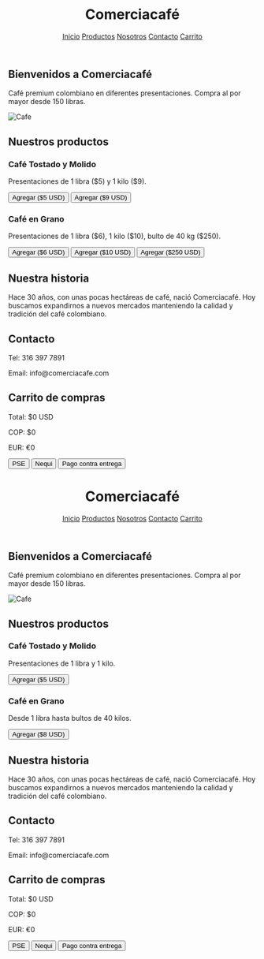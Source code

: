 <!DOCTYPE html>
<html lang="es">
<head>
  <meta charset="UTF-8" />
  <meta name="viewport" content="width=device-width, initial-scale=1.0" />
  <title>Comerciacafé</title>
  <script src="https://cdn.tailwindcss.com"></script>
  <script src="https://cdnjs.cloudflare.com/ajax/libs/axios/1.5.1/axios.min.js"></script>
</head>
<body class="bg-white text-gray-900">
  <!-- Header -->
  <header class="bg-[#5C4033] p-4 text-white flex justify-between items-center">
    <h1 class="text-2xl font-bold">Comerciacafé</h1>
    <nav class="space-x-4">
      <a href="#inicio" class="hover:underline">Inicio</a>
      <a href="#productos" class="hover:underline">Productos</a>
      <a href="#nosotros" class="hover:underline">Nosotros</a>
      <a href="#contacto" class="hover:underline">Contacto</a>
      <a href="#carrito" class="hover:underline">Carrito</a>
    </nav>
  </header>

  <!-- Inicio -->
  <section id="inicio" class="p-8 bg-gray-100">
    <h2 class="text-3xl font-bold mb-4">Bienvenidos a Comerciacafé</h2>
    <p class="mb-4">Café premium colombiano en diferentes presentaciones. Compra al por mayor desde 150 libras.</p>
    <img src="https://images.unsplash.com/photo-1511920170033-f8396924c348" alt="Cafe" class="w-full max-h-96 object-cover rounded-lg">
  </section>

  <!-- Productos -->
  <section id="productos" class="p-8">
    <h2 class="text-2xl font-semibold mb-6">Nuestros productos</h2>
    <div class="grid grid-cols-1 md:grid-cols-3 gap-6">
      <div class="border p-4 rounded shadow">
        <h3 class="font-bold text-lg">Café Tostado y Molido</h3>
        <p>Presentaciones de 1 libra ($5) y 1 kilo ($9).</p>
        <button onclick="agregarCarrito('Café Tostado y Molido - 1 libra', 5)" class="bg-[#5C4033] text-white px-4 py-2 mt-2 rounded">Agregar ($5 USD)</button>
        <button onclick="agregarCarrito('Café Tostado y Molido - 1 kilo', 9)" class="bg-[#5C4033] text-white px-4 py-2 mt-2 rounded">Agregar ($9 USD)</button>
      </div>
      <div class="border p-4 rounded shadow">
        <h3 class="font-bold text-lg">Café en Grano</h3>
        <p>Presentaciones de 1 libra ($6), 1 kilo ($10), bulto de 40 kg ($250).</p>
        <button onclick="agregarCarrito('Café en Grano - 1 libra', 6)" class="bg-[#5C4033] text-white px-4 py-2 mt-2 rounded">Agregar ($6 USD)</button>
        <button onclick="agregarCarrito('Café en Grano - 1 kilo', 10)" class="bg-[#5C4033] text-white px-4 py-2 mt-2 rounded">Agregar ($10 USD)</button>
        <button onclick="agregarCarrito('Café en Grano - Bulto 40kg', 250)" class="bg-[#5C4033] text-white px-4 py-2 mt-2 rounded">Agregar ($250 USD)</button>
      </div>
    </div>
  </section>

  <!-- Nosotros -->
  <section id="nosotros" class="p-8 bg-gray-100">
    <h2 class="text-2xl font-semibold mb-4">Nuestra historia</h2>
    <p>Hace 30 años, con unas pocas hectáreas de café, nació Comerciacafé. Hoy buscamos expandirnos a nuevos mercados manteniendo la calidad y tradición del café colombiano.</p>
  </section>

  <!-- Contacto -->
  <section id="contacto" class="p-8">
    <h2 class="text-2xl font-semibold mb-4">Contacto</h2>
    <p>Tel: 316 397 7891</p>
    <p>Email: info@comerciacafe.com</p>
  </section>

  <!-- Carrito -->
  <section id="carrito" class="p-8 bg-gray-100">
    <h2 class="text-2xl font-semibold mb-4">Carrito de compras</h2>
    <ul id="carrito-lista" class="mb-4 list-disc pl-5"></ul>
    <p id="total-usd" class="font-bold">Total: $0 USD</p>
    <p id="total-cop">COP: $0</p>
    <p id="total-eur">EUR: €0</p>
    <div class="mt-4 space-x-2">
      <button class="bg-green-600 text-white px-4 py-2 rounded">PSE</button>
      <button class="bg-purple-600 text-white px-4 py-2 rounded">Nequi</button>
      <button class="bg-gray-700 text-white px-4 py-2 rounded">Pago contra entrega</button>
    </div>
  </section>

  <script>
    let carrito = [];

    function agregarCarrito(producto, precioUSD) {
      carrito.push({ producto, precioUSD });
      actualizarCarrito();
    }

    async function actualizarCarrito() {
      const lista = document.getElementById('carrito-lista');
      const totalUSD = carrito.reduce((sum, item) => sum + item.precioUSD, 0);
      lista.innerHTML = '';
      carrito.forEach(item => {
        const li = document.createElement('li');
        li.textContent = `${item.producto} - $${item.precioUSD.toFixed(2)} USD`;
        lista.appendChild(li);
      });
      document.getElementById('total-usd').textContent = `Total: $${totalUSD.toFixed(2)} USD`;
      // Consultar tasas de cambio
      try {
        const res = await axios.get('https://api.exchangerate-api.com/v4/latest/USD');
        const cop = totalUSD * res.data.rates.COP;
        const eur = totalUSD * res.data.rates.EUR;
        document.getElementById('total-cop').textContent = `COP: $${cop.toLocaleString('es-CO', { minimumFractionDigits: 0 })}`;
        document.getElementById('total-eur').textContent = `EUR: €${eur.toFixed(2)}`;
      } catch (error) {
        console.error('Error al obtener tasas de cambio', error);
      }
    }
  </script>
</body>
</html>
<html lang="es">
<head>
  <meta charset="UTF-8" />
  <meta name="viewport" content="width=device-width, initial-scale=1.0" />
  <title>Comerciacafé</title>
  <script src="https://cdn.tailwindcss.com"></script>
  <script src="https://cdnjs.cloudflare.com/ajax/libs/axios/1.5.1/axios.min.js"></script>
</head>
<body class="bg-white text-gray-900">
  <!-- Header -->
  <header class="bg-brown-800 p-4 text-white flex justify-between items-center">
    <h1 class="text-2xl font-bold">Comerciacafé</h1>
    <nav class="space-x-4">
      <a href="#inicio" class="hover:underline">Inicio</a>
      <a href="#productos" class="hover:underline">Productos</a>
      <a href="#nosotros" class="hover:underline">Nosotros</a>
      <a href="#contacto" class="hover:underline">Contacto</a>
      <a href="#carrito" class="hover:underline">Carrito</a>
    </nav>
  </header>

  <!-- Inicio -->
  <section id="inicio" class="p-8 bg-gray-100">
    <h2 class="text-3xl font-bold mb-4">Bienvenidos a Comerciacafé</h2>
    <p class="mb-4">Café premium colombiano en diferentes presentaciones. Compra al por mayor desde 150 libras.</p>
    <img src="https://images.unsplash.com/photo-1511920170033-f8396924c348" alt="Cafe" class="w-full max-h-96 object-cover rounded-lg">
  </section>

  <!-- Productos -->
  <section id="productos" class="p-8">
    <h2 class="text-2xl font-semibold mb-6">Nuestros productos</h2>
    <div class="grid grid-cols-1 md:grid-cols-3 gap-6">
      <div class="border p-4 rounded">
        <h3 class="font-bold">Café Tostado y Molido</h3>
        <p>Presentaciones de 1 libra y 1 kilo.</p>
        <button onclick="agregarCarrito('Cafe Molido', 5)" class="bg-brown-800 text-white px-4 py-2 mt-2 rounded">Agregar ($5 USD)</button>
      </div>
      <div class="border p-4 rounded">
        <h3 class="font-bold">Café en Grano</h3>
        <p>Desde 1 libra hasta bultos de 40 kilos.</p>
        <button onclick="agregarCarrito('Cafe en Grano', 8)" class="bg-brown-800 text-white px-4 py-2 mt-2 rounded">Agregar ($8 USD)</button>
      </div>
    </div>
  </section>

  <!-- Nosotros -->
  <section id="nosotros" class="p-8 bg-gray-100">
    <h2 class="text-2xl font-semibold mb-4">Nuestra historia</h2>
    <p>Hace 30 años, con unas pocas hectáreas de café, nació Comerciacafé. Hoy buscamos expandirnos a nuevos mercados manteniendo la calidad y tradición del café colombiano.</p>
  </section>

  <!-- Contacto -->
  <section id="contacto" class="p-8">
    <h2 class="text-2xl font-semibold mb-4">Contacto</h2>
    <p>Tel: 316 397 7891</p>
    <p>Email: info@comerciacafe.com</p>
  </section>

  <!-- Carrito -->
  <section id="carrito" class="p-8 bg-gray-100">
    <h2 class="text-2xl font-semibold mb-4">Carrito de compras</h2>
    <ul id="carrito-lista" class="mb-4"></ul>
    <p id="total-usd" class="font-bold">Total: $0 USD</p>
    <p id="total-cop">COP: $0</p>
    <p id="total-eur">EUR: €0</p>
    <div class="mt-4 space-x-2">
      <button class="bg-green-600 text-white px-4 py-2 rounded">PSE</button>
      <button class="bg-purple-600 text-white px-4 py-2 rounded">Nequi</button>
      <button class="bg-gray-700 text-white px-4 py-2 rounded">Pago contra entrega</button>
    </div>
  </section>

  <script>
    let carrito = [];

    function agregarCarrito(producto, precioUSD) {
      carrito.push({ producto, precioUSD });
      actualizarCarrito();
    }

    async function actualizarCarrito() {
      const lista = document.getElementById('carrito-lista');
      const totalUSD = carrito.reduce((sum, item) => sum + item.precioUSD, 0);
      lista.innerHTML = '';
      carrito.forEach(item => {
        const li = document.createElement('li');
        li.textContent = `${item.producto} - $${item.precioUSD} USD`;
        lista.appendChild(li);
      });
      document.getElementById('total-usd').textContent = `Total: $${totalUSD.toFixed(2)} USD`;
      // Consultar tasas de cambio
      try {
        const res = await axios.get('https://api.exchangerate-api.com/v4/latest/USD');
        const cop = totalUSD * res.data.rates.COP;
        const eur = totalUSD * res.data.rates.EUR;
        document.getElementById('total-cop').textContent = `COP: $${cop.toFixed(0)}`;
        document.getElementById('total-eur').textContent = `EUR: €${eur.toFixed(2)}`;
      } catch (error) {
        console.error('Error al obtener tasas de cambio');
      }
    }
  </script>
</body>
</html>
